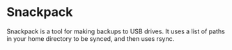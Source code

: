 # Snackpack

Snackpack is a tool for making backups to USB drives.
It uses a list of paths in your home directory to be synced, and then uses rsync.
